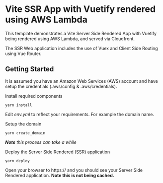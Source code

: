 # Vite SSR App with Vuetify rendered using AWS Lambda

This template demonstrates a Vite Server Side Rendered App with Vuetify being rendered using AWS Lambda, and served via Cloudfront.

The SSR Web application includes the use of Vuex and Client Side Routing using Vue Router.

## Getting Started

It is assumed you have an Amazon Web Services (AWS) account and have setup the credentials (.aws/config & .aws/credentials). 

Install required components
```
yarn install
```

Edit *env.yml* to reflect your requirements. For example the domain name.

Setup the domain
```
yarn create_domain
```
***Note** this process can take a while*

Deploy the Server Side Rendered (SSR) application
```
yarn deploy
```
Open your browser to https://<yourdomain> and you should see your Server Side Rendered application.
**Note this is not being cached.**
